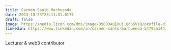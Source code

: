 ```yaml
---
title: Carmen Santo Marhuenda
date: 2023-10-23T23:11:31.017Z
draft: false
image: https://media.licdn.com/dms/image/D5603AQEXUj1QdSSVsQ/profile-displayphoto-shrink_400_400/0/1686674036632?e=1703721600&v=beta&t=wwUXFlt2HWmP-MkkRWNLsYXX7dhT8rxUgxdiJbmbz6Q
linkedin: https://www.linkedin.com/in/carmen-santo-marhuenda-54795a144/
---
```

Lecturer & web3 contributor
